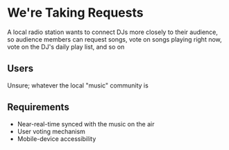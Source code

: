 # We're Taking Requests

A local radio station wants to connect DJs more closely to their audience, so audience members can request songs, vote on songs playing right now, vote on the DJ's daily play list, and so on

## Users

Unsure; whatever the local "music" community is

## Requirements

- Near-real-time synced with the music on the air
- User voting mechanism
- Mobile-device accessibility
